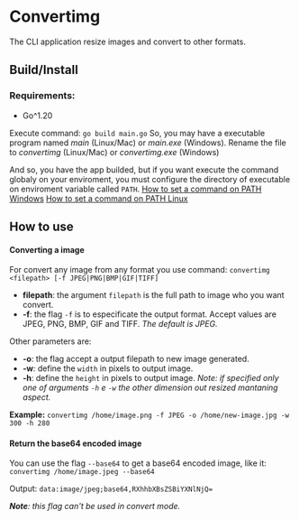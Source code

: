 # Convertimg
The CLI application resize images and convert to other formats.

## Build/Install
### Requirements:
- Go^1.20

Execute command:
```go build main.go```
So, you may have a executable program named *main* (Linux/Mac) or *main.exe* (Windows).
Rename the file to *convertimg* (Linux/Mac) or *convertimg.exe* (Windows)

And so, you have the app builded, but if you want execute the command globaly on your enviroment, you must configure the directory of executable on enviroment variable called `PATH`.
[How to set a command on PATH Windows](https://www.computerhope.com/issues/ch000549.htm)
[How to set a command on PATH Linux](https://phoenixnap.com/kb/linux-add-to-path)

## How to use
#### Converting a image
For convert any image from any format you use command:
<code>convertimg \<filepath> [-f JPEG|PNG|BMP|GIF|TIFF]</code>
- **filepath**: the argument `filepath` is the full path to image who you want convert.
- **-f**: the flag `-f` is to especificate the output format. Accept values are JPEG, PNG, BMP, GIF and TIFF. *The default is JPEG.*

Other parameters are:
- **-o**: the flag accept a output filepath to new image generated.
- **-w**: define the `width` in pixels to output image.
- **-h**: define the `height` in pixels to output image.
	*Note: if specified only one of arguments `-h` e `-w` the other dimension out resized mantaning aspect.*

**Example:**
```convertimg /home/image.png -f JPEG -o /home/new-image.jpg -w 300 -h 280```

#### Return the base64 encoded image
You can use the flag `--base64` to get a base64 encoded image, like it:
```convertimg /home/image.jpeg --base64```

Output:
```data:image/jpeg;base64,RXhhbXBsZSBiYXNlNjQ=```

***Note**: this flag can't be used in convert mode.*

